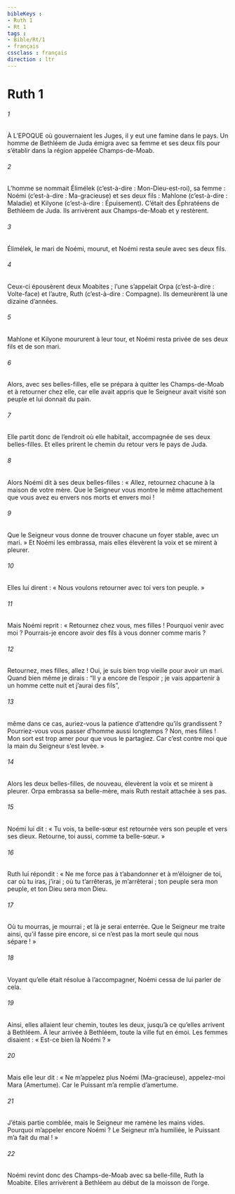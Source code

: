 ```yaml
---
bibleKeys : 
- Ruth 1
- Rt 1
tags : 
- Bible/Rt/1
- français
cssclass : français
direction : ltr
---
```


# Ruth 1

###### 1
À L’EPOQUE où gouvernaient les Juges, il y eut une famine dans le pays. Un homme de Bethléem de Juda émigra avec sa femme et ses deux fils pour s’établir dans la région appelée Champs-de-Moab.
###### 2
L’homme se nommait Élimélek (c’est-à-dire : Mon-Dieu-est-roi), sa femme : Noémi (c’est-à-dire : Ma-gracieuse) et ses deux fils : Mahlone (c’est-à-dire : Maladie) et Kilyone (c’est-à-dire : Épuisement). C’était des Éphratéens de Bethléem de Juda. Ils arrivèrent aux Champs-de-Moab et y restèrent.
###### 3
Élimélek, le mari de Noémi, mourut, et Noémi resta seule avec ses deux fils.
###### 4
Ceux-ci épousèrent deux Moabites ; l’une s’appelait Orpa (c’est-à-dire : Volte-face) et l’autre, Ruth (c’est-à-dire : Compagne). Ils demeurèrent là une dizaine d’années.
###### 5
Mahlone et Kilyone moururent à leur tour, et Noémi resta privée de ses deux fils et de son mari.
###### 6
Alors, avec ses belles-filles, elle se prépara à quitter les Champs-de-Moab et à retourner chez elle, car elle avait appris que le Seigneur avait visité son peuple et lui donnait du pain.
###### 7
Elle partit donc de l’endroit où elle habitait, accompagnée de ses deux belles-filles. Et elles prirent le chemin du retour vers le pays de Juda.
###### 8
Alors Noémi dit à ses deux belles-filles : « Allez, retournez chacune à la maison de votre mère. Que le Seigneur vous montre le même attachement que vous avez eu envers nos morts et envers moi !
###### 9
Que le Seigneur vous donne de trouver chacune un foyer stable, avec un mari. » Et Noémi les embrassa, mais elles élevèrent la voix et se mirent à pleurer.
###### 10
Elles lui dirent : « Nous voulons retourner avec toi vers ton peuple. »
###### 11
Mais Noémi reprit : « Retournez chez vous, mes filles ! Pourquoi venir avec moi ? Pourrais-je encore avoir des fils à vous donner comme maris ?
###### 12
Retournez, mes filles, allez ! Oui, je suis bien trop vieille pour avoir un mari. Quand bien même je dirais : “Il y a encore de l’espoir ; je vais appartenir à un homme cette nuit et j’aurai des fils”,
###### 13
même dans ce cas, auriez-vous la patience d’attendre qu’ils grandissent ? Pourriez-vous vous passer d’homme aussi longtemps ? Non, mes filles ! Mon sort est trop amer pour que vous le partagiez. Car c’est contre moi que la main du Seigneur s’est levée. »
###### 14
Alors les deux belles-filles, de nouveau, élevèrent la voix et se mirent à pleurer. Orpa embrassa sa belle-mère, mais Ruth restait attachée à ses pas.
###### 15
Noémi lui dit : « Tu vois, ta belle-sœur est retournée vers son peuple et vers ses dieux. Retourne, toi aussi, comme ta belle-sœur. »
###### 16
Ruth lui répondit : « Ne me force pas à t’abandonner et à m’éloigner de toi, car
où tu iras, j’irai ;
où tu t’arrêteras, je m’arrêterai ;
ton peuple sera mon peuple,
et ton Dieu sera mon Dieu.
###### 17
Où tu mourras, je mourrai ;
et là je serai enterrée.
Que le Seigneur me traite ainsi,
qu’il fasse pire encore,
si ce n’est pas la mort seule
qui nous sépare ! »
###### 18
Voyant qu’elle était résolue à l’accompagner, Noémi cessa de lui parler de cela.
###### 19
Ainsi, elles allaient leur chemin, toutes les deux, jusqu’à ce qu’elles arrivent à Bethléem. À leur arrivée à Bethléem, toute la ville fut en émoi. Les femmes disaient : « Est-ce bien là Noémi ? »
###### 20
Mais elle leur dit : « Ne m’appelez plus Noémi (Ma-gracieuse), appelez-moi Mara (Amertume). Car le Puissant m’a remplie d’amertume.
###### 21
J’étais partie comblée, mais le Seigneur me ramène les mains vides. Pourquoi m’appeler encore Noémi ? Le Seigneur m’a humiliée, le Puissant m’a fait du mal ! »
###### 22
Noémi revint donc des Champs-de-Moab avec sa belle-fille, Ruth la Moabite. Elles arrivèrent à Bethléem au début de la moisson de l’orge.

